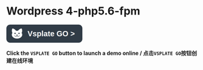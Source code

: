 # Wordpress 4-php5.6-fpm

<a href="https://www.vsplate.com/?docker-compose=https://github.com/vsplate/dcenvs/wordpress/4-php5.6-fpm"><img alt="VSPLATE GO" src="https://raw.githubusercontent.com/vsplate/images/master/vsgo_btn.png" width="200px"></a>

**Click the `VSPLATE GO` button to launch a demo online / 点击`VSPLATE GO`按钮创建在线环境**